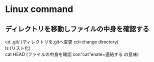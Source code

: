 # Linux command
## ディレクトリを移動しファイルの中身を確認する
cd .git/ (ディレクトリを.gitへ変更 cd=change directory)  
ls (リスト化)  
cat HEAD (ファイルの中身を確認 con"cat"enate=連結する の意味)  


